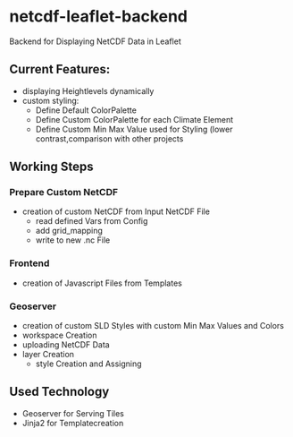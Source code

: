 # netcdf-leaflet-backend
Backend for Displaying NetCDF Data in Leaflet

## Current Features:
- displaying Heightlevels dynamically
- custom styling:
    - Define Default ColorPalette
    - Define Custom ColorPalette for each Climate Element
    - Define Custom Min Max Value used for Styling (lower contrast,comparison with other projects

## Working Steps
### Prepare Custom NetCDF
- creation of custom NetCDF from Input NetCDF File
    - read defined Vars from Config
    - add grid_mapping
    - write to new .nc File

### Frontend
- creation of Javascript Files from Templates

### Geoserver
- creation of custom SLD Styles with custom Min Max Values and Colors
- workspace Creation
- uploading NetCDF Data
- layer Creation
    - style Creation and Assigning

## Used Technology
- Geoserver for Serving Tiles
- Jinja2 for Templatecreation
